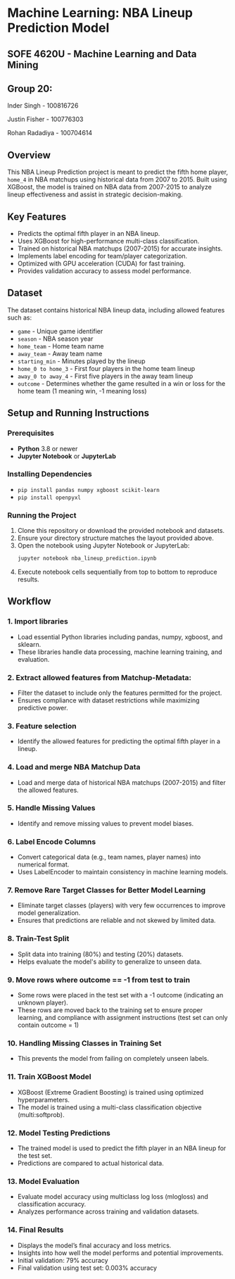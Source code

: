 # Machine Learning: NBA Lineup Prediction Model

## SOFE 4620U - Machine Learning and Data Mining

## Group 20:

Inder Singh - 100816726

Justin Fisher - 100776303

Rohan Radadiya - 100704614

## Overview

This NBA Lineup Prediction project is meant to predict the fifth home player, ` home_4 ` in NBA matchups using historical data from 2007 to 2015.
Built using XGBoost, the model is trained on NBA data from 2007-2015 to analyze lineup effectiveness and assist in strategic decision-making.

## Key Features

- Predicts the optimal fifth player in an NBA lineup.
- Uses XGBoost for high-performance multi-class classification.
- Trained on historical NBA matchups (2007-2015) for accurate insights.
- Implements label encoding for team/player categorization.
- Optimized with GPU acceleration (CUDA) for fast training.
- Provides validation accuracy to assess model performance.

## Dataset

The dataset contains historical NBA lineup data, including allowed features such as:

- `game` - Unique game identifier
- `season` - NBA season year
- `home_team` - Home team name
- `away_team` - Away team name
- `starting_min` - Minutes played by the lineup
- `home_0 to home_3` - First four players in the home team lineup
- `away_0 to away_4` - First five players in the away team lineup
- `outcome` - Determines whether the game resulted in a win or loss for the home team (1 meaning win, -1 meaning loss)

## Setup and Running Instructions

### Prerequisites
- **Python** 3.8 or newer
- **Jupyter Notebook** or **JupyterLab**

### Installing Dependencies

- `pip install pandas numpy xgboost scikit-learn`
- `pip install openpyxl`

### Running the Project
1. Clone this repository or download the provided notebook and datasets.
2. Ensure your directory structure matches the layout provided above.
3. Open the notebook using Jupyter Notebook or JupyterLab:
   ```bash
   jupyter notebook nba_lineup_prediction.ipynb
4. Execute notebook cells sequentially from top to bottom to reproduce results.

## Workflow

### 1. Import libraries
- Load essential Python libraries including pandas, numpy, xgboost, and sklearn.
- These libraries handle data processing, machine learning training, and evaluation.

### 2. Extract allowed features from Matchup-Metadata:
- Filter the dataset to include only the features permitted for the project.
- Ensures compliance with dataset restrictions while maximizing predictive power.

### 3. Feature selection
- Identify the allowed features for predicting the optimal fifth player in a lineup.

### 4. Load and merge NBA Matchup Data
- Load and merge data of historical NBA matchups (2007-2015) and filter the allowed features.

### 5. Handle Missing Values
- Identify and remove missing values to prevent model biases.

### 6. Label Encode Columns
- Convert categorical data (e.g., team names, player names) into numerical format.
- Uses LabelEncoder to maintain consistency in machine learning models.

### 7. Remove Rare Target Classes for Better Model Learning
- Eliminate target classes (players) with very few occurrences to improve model generalization.
- Ensures that predictions are reliable and not skewed by limited data.

### 8. Train-Test Split
- Split data into training (80%) and testing (20%) datasets.
- Helps evaluate the model's ability to generalize to unseen data.

### 9. Move rows where outcome == -1 from test to train
- Some rows were placed in the test set with a -1 outcome (indicating an unknown player).
- These rows are moved back to the training set to ensure proper learning, and compliance with assignment instructions (test set can only contain outcome = 1)

### 10. Handling Missing Classes in Training Set
- This prevents the model from failing on completely unseen labels.

### 11. Train XGBoost Model
- XGBoost (Extreme Gradient Boosting) is trained using optimized hyperparameters.
- The model is trained using a multi-class classification objective (multi:softprob).

### 12. Model Testing Predictions
- The trained model is used to predict the fifth player in an NBA lineup for the test set.
- Predictions are compared to actual historical data.

### 13. Model Evaluation
- Evaluate model accuracy using multiclass log loss (mlogloss) and classification accuracy.
- Analyzes performance across training and validation datasets.

### 14. Final Results
- Displays the model’s final accuracy and loss metrics.
- Insights into how well the model performs and potential improvements.
- Initial validation: 79% accuracy
- Final validation using test set: 0.003% accuracy
